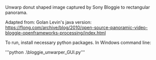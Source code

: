Unwarp donut shaped image captured by Sony Bloggie to rectangular panorama.

Adapted from:
Golan Levin's java version: https://flong.com/archive/blog/2010/open-source-panoramic-video-bloggie-openframeworks-processing/index.html

To run, install necessary python packages. In Windows command line: 


'''python .\bloggie_unwarper_GUI.py'''

